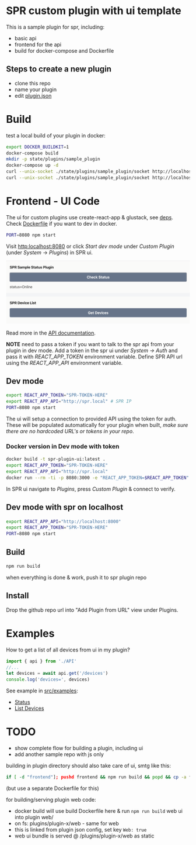 # SPR custom plugin with ui template

This is a sample plugin for spr, including:

- basic api
- frontend for the api
- build for docker-compose and Dockerfile

## Steps to create a new plugin

- clone this repo
- name your plugin
- edit [plugin.json](plugin.json)

# Build

test a local build of your plugin in docker:

```sh
export DOCKER_BUILDKIT=1
docker-compose build
mkdir -p state/plugins/sample_plugin
docker-compose up -d
curl --unix-socket ./state/plugins/sample_plugin/socket http://localhost/test
curl --unix-socket ./state/plugins/sample_plugin/socket http://localhost/index.html
```

# Frontend - UI Code

The ui for custom plugins use create-react-app & glustack, see [deps](package.json#L5).
Check [Dockerfile](Dockerfile) if you want to dev in docker.

```sh
PORT=8080 npm start
```

Visit [http:localhost:8080](http:localhost:8080) or click _Start dev mode_ under _Custom Plugin_ (under _System_ -> _Plugins_) in SPR ui.

![image](frontend/public/screenshot.png)

Read more in the [API documentation](https://www.supernetworks.org/pages/api/0).

**NOTE** need to pass a token if you want to talk to the spr api from your plugin in dev mode.
Add a token in the spr ui under _System -> Auth_ and pass it with _REACT_APP_TOKEN_ environment variable.
Define SPR API url using the _REACT_APP_API_ environment variable.

## Dev mode

```sh
export REACT_APP_TOKEN="SPR-TOKEN-HERE"
export REACT_APP_API="http://spr.local" # SPR IP
PORT=8080 npm start
```

The ui will setup a connection to provided API using the token for auth. These will be populated automatically for your plugin when built, _make sure there are no hardcoded URL's or tokens in your repo_.

### Docker version in Dev mode with token

```sh
docker build -t spr-plugin-ui:latest .
export REACT_APP_TOKEN="SPR-TOKEN-HERE"
export REACT_APP_API="http://spr.local"
docker run --rm -ti -p 8080:3000 -e "REACT_APP_TOKEN=$REACT_APP_TOKEN" spr-plugin-ui
```

In SPR ui navigate to _Plugins_, press _Custom Plugin_ & connect to verify.

## Dev mode with spr on localhost

```sh
export REACT_APP_API="http://localhost:8000"
export REACT_APP_TOKEN="SPR-TOKEN-HERE"
PORT=8080 npm start
```

## Build

```sh
npm run build
```

when everything is done & work, push it to spr plugin repo

## Install

Drop the github repo url into "Add Plugin from URL" view under Plugins.

# Examples

How to get a list of all devices from ui in my plugin?

```js
import { api } from './API'
//...
let devices = await api.get('/devices')
console.log('devices=', devices)
```

See example in [src/examples](src/examples/):

- [Status](src/examples/Status.js)
- [List Devices](src/examples/Devices.js)

# TODO

- show complete flow for building a plugin, including ui
- add another sample repo with js only

building in plugin directory should also take care of ui, smtg like this:

```bash
if [ -d "frontend"]; pushd frontend && npm run build && popd && cp -a frontend/build web; fi
```

(but use a separate Dockerfile for this)

for building/serving plugin web code:

- docker build will use build Dockerfile here & run `npm run build` web ui into plugin web/
- on fs: plugins/plugin-x/web - same for web
- this is linked from plugin json config, set key `Web: true`
- web ui bundle is served @ /plugins/plugin-x/web as static
